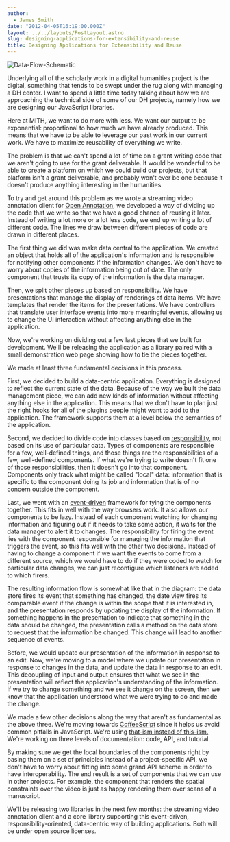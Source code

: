 ```yaml
---
author:
  - James Smith
date: "2012-04-05T16:19:00.000Z"
layout: ../../layouts/PostLayout.astro
slug: designing-applications-for-extensibility-and-reuse
title: Designing Applications for Extensibility and Reuse
---
```


![](http://mith.umd.edu/wp-content/uploads/2012/04/Data-Flow-Schematic.png "Data-Flow-Schematic")

Underlying all of the scholarly work in a digital humanities project is the digital, something that tends to be swept under the rug along with managing a DH center. I want to spend a little time today talking about how we are approaching the technical side of some of our DH projects, namely how we are designing our JavaScript libraries.

Here at MITH, we want to do more with less. We want our output to be exponential: proportional to how much we have already produced. This means that we have to be able to leverage our past work in our current work. We have to maximize reusability of everything we write.

The problem is that we can't spend a lot of time on a grant writing code that we aren't going to use for the grant deliverable. It would be wonderful to be able to create a platform on which we could build our projects, but that platform isn't a grant deliverable, and probably won't ever be one because it doesn't produce anything interesting in the humanities.

To try and get around this problem as we wrote a streaming video annotation client for [Open Annotation](http://www.openannotation.org/), we developed a way of dividing up the code that we write so that we have a good chance of reusing it later. Instead of writing a lot more or a lot less code, we end up writing a lot of different code. The lines we draw between different pieces of code are drawn in different places.

The first thing we did was make data central to the application. We created an object that holds all of the application's information and is responsible for notifying other components if the information changes. We don't have to worry about copies of the information being out of date. The only component that trusts its copy of the information is the data manager.

Then, we split other pieces up based on responsibility. We have presentations that manage the display of renderings of data items. We have templates that render the items for the presentations. We have controllers that translate user interface events into more meaningful events, allowing us to change the UI interaction without affecting anything else in the application.

Now, we're working on dividing out a few last pieces that we built for development. We'll be releasing the application as a library paired with a small demonstration web page showing how to tie the pieces together.

We made at least three fundamental decisions in this process.

First, we decided to build a data-centric application. Everything is designed to reflect the current state of the data. Because of the way we built the data management piece, we can add new kinds of information without affecting anything else in the application. This means that we don't have to plan just the right hooks for all of the plugins people might want to add to the application. The framework supports them at a level below the semantics of the application.

Second, we decided to divide code into classes based on [responsibility,](http://en.wikipedia.org/wiki/Responsibility-driven_design) not based on its use of particular data. Types of components are responsible for a few, well-defined things, and those things are the responsibilities of a few, well-defined components. If what we're trying to write doesn't fit one of those responsibilities, then it doesn't go into that component. Components only track what might be called "local" data: information that is specific to the component doing its job and information that is of no concern outside the component.

Last, we went with an [event-driven](http://en.wikipedia.org/wiki/Event-driven_programming) framework for tying the components together. This fits in well with the way browsers work. It also allows our components to be lazy. Instead of each component watching for changing information and figuring out if it needs to take some action, it waits for the data manager to alert it to changes. The responsibility for firing the event lies with the component responsible for managing the information that triggers the event, so this fits well with the other two decisions. Instead of having to change a component if we want the events to come from a different source, which we would have to do if they were coded to watch for particular data changes, we can just reconfigure which listeners are added to which firers.

The resulting information flow is somewhat like that in the diagram: the data store fires its event that something has changed, the date view fires its comparable event if the change is within the scope that it is interested in, and the presentation responds by updating the display of the information. If something happens in the presentation to indicate that something in the data should be changed, the presentation calls a method on the data store to request that the information be changed. This change will lead to another sequence of events.

Before, we would update our presentation of the information in response to an edit. Now, we're moving to a model where we update our presentation in response to changes in the data, and update the data in response to an edit. This decoupling of input and output ensures that what we see in the presentation will reflect the application's understanding of the information. If we try to change something and we see it change on the screen, then we know that the application understood what we were trying to do and made the change.

We made a few other decisions along the way that aren't as fundamental as the above three. We're moving towards [CoffeeScript](http://coffeescript.org/) since it helps us avoid common pitfalls in JavaScript. We're using [that-ism instead of this-ism.](http://web.archive.org/web/20140803035447/http://fluidproject.org/blog/2008/07/21/about-this-and-that/) We're working on three levels of documentation: code, API, and tutorial.

By making sure we get the local boundaries of the components right by basing them on a set of principles instead of a project-specific API, we don't have to worry about fitting into some grand API scheme in order to have interoperability. The end result is a set of components that we can use in other projects. For example, the component that renders the spatial constraints over the video is just as happy rendering them over scans of a manuscript.

We'll be releasing two libraries in the next few months: the streaming video annotation client and a core library supporting this event-driven, responsibility-oriented, data-centric way of building applications. Both will be under open source licenses.
